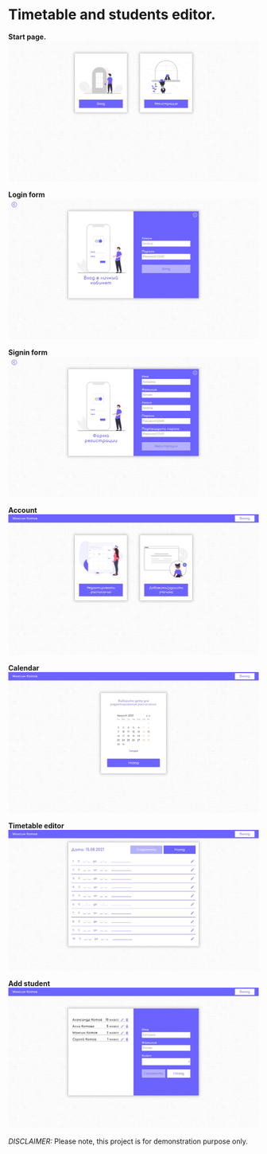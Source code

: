 # Timetable and students editor.

**Start page.**
![](./screenshots/start-page.JPG)

**Login form**
![](./screenshots/login-form.JPG)

**Signin form**
![](./screenshots/signin-form.JPG)

**Account**
![](./screenshots/account.JPG)

**Calendar**
![](./screenshots/calendar.JPG)

**Timetable editor**
![](./screenshots/timetable-editor.JPG)

**Add student**
![](./screenshots/add-student.JPG)


*DISCLAIMER:*
Please note, this project is for demonstration purpose only.